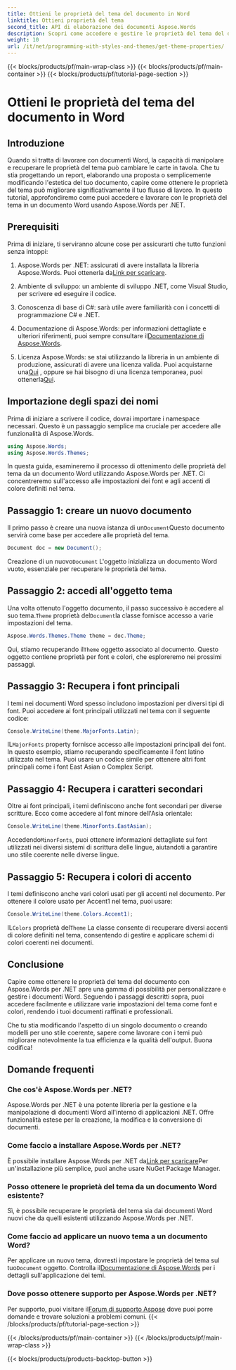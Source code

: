 ```yaml
---
title: Ottieni le proprietà del tema del documento in Word
linktitle: Ottieni proprietà del tema
second_title: API di elaborazione dei documenti Aspose.Words
description: Scopri come accedere e gestire le proprietà del tema del documento in Word usando Aspose.Words per .NET. Impara a recuperare font e colori con la nostra guida.
weight: 10
url: /it/net/programming-with-styles-and-themes/get-theme-properties/
---
```


{{< blocks/products/pf/main-wrap-class >}}
{{< blocks/products/pf/main-container >}}
{{< blocks/products/pf/tutorial-page-section >}}

# Ottieni le proprietà del tema del documento in Word

## Introduzione

Quando si tratta di lavorare con documenti Word, la capacità di manipolare e recuperare le proprietà del tema può cambiare le carte in tavola. Che tu stia progettando un report, elaborando una proposta o semplicemente modificando l'estetica del tuo documento, capire come ottenere le proprietà del tema può migliorare significativamente il tuo flusso di lavoro. In questo tutorial, approfondiremo come puoi accedere e lavorare con le proprietà del tema in un documento Word usando Aspose.Words per .NET.

## Prerequisiti

Prima di iniziare, ti serviranno alcune cose per assicurarti che tutto funzioni senza intoppi:

1.  Aspose.Words per .NET: assicurati di avere installata la libreria Aspose.Words. Puoi ottenerla da[Link per scaricare](https://releases.aspose.com/words/net/).

2. Ambiente di sviluppo: un ambiente di sviluppo .NET, come Visual Studio, per scrivere ed eseguire il codice.

3. Conoscenza di base di C#: sarà utile avere familiarità con i concetti di programmazione C# e .NET.

4.  Documentazione di Aspose.Words: per informazioni dettagliate e ulteriori riferimenti, puoi sempre consultare il[Documentazione di Aspose.Words](https://reference.aspose.com/words/net/).

5. Licenza Aspose.Words: se stai utilizzando la libreria in un ambiente di produzione, assicurati di avere una licenza valida. Puoi acquistarne una[Qui](https://purchase.aspose.com/buy) , oppure se hai bisogno di una licenza temporanea, puoi ottenerla[Qui](https://purchase.aspose.com/temporary-license/).

## Importazione degli spazi dei nomi

Prima di iniziare a scrivere il codice, dovrai importare i namespace necessari. Questo è un passaggio semplice ma cruciale per accedere alle funzionalità di Aspose.Words.

```csharp
using Aspose.Words;
using Aspose.Words.Themes;
```

In questa guida, esamineremo il processo di ottenimento delle proprietà del tema da un documento Word utilizzando Aspose.Words per .NET. Ci concentreremo sull'accesso alle impostazioni dei font e agli accenti di colore definiti nel tema.

## Passaggio 1: creare un nuovo documento

 Il primo passo è creare una nuova istanza di un`Document`Questo documento servirà come base per accedere alle proprietà del tema.

```csharp
Document doc = new Document();
```

 Creazione di un nuovo`Document` L'oggetto inizializza un documento Word vuoto, essenziale per recuperare le proprietà del tema.

## Passaggio 2: accedi all'oggetto tema

 Una volta ottenuto l'oggetto documento, il passo successivo è accedere al suo tema.`Theme` proprietà del`Document`la classe fornisce accesso a varie impostazioni del tema.

```csharp
Aspose.Words.Themes.Theme theme = doc.Theme;
```

 Qui, stiamo recuperando il`Theme` oggetto associato al documento. Questo oggetto contiene proprietà per font e colori, che esploreremo nei prossimi passaggi.

## Passaggio 3: Recupera i font principali

I temi nei documenti Word spesso includono impostazioni per diversi tipi di font. Puoi accedere ai font principali utilizzati nel tema con il seguente codice:

```csharp
Console.WriteLine(theme.MajorFonts.Latin);
```

 IL`MajorFonts` property fornisce accesso alle impostazioni principali dei font. In questo esempio, stiamo recuperando specificamente il font latino utilizzato nel tema. Puoi usare un codice simile per ottenere altri font principali come i font East Asian o Complex Script.

## Passaggio 4: Recupera i caratteri secondari

Oltre ai font principali, i temi definiscono anche font secondari per diverse scritture. Ecco come accedere al font minore dell'Asia orientale:

```csharp
Console.WriteLine(theme.MinorFonts.EastAsian);
```

 Accedendo`MinorFonts`, puoi ottenere informazioni dettagliate sui font utilizzati nei diversi sistemi di scrittura delle lingue, aiutandoti a garantire uno stile coerente nelle diverse lingue.

## Passaggio 5: Recupera i colori di accento

I temi definiscono anche vari colori usati per gli accenti nel documento. Per ottenere il colore usato per Accent1 nel tema, puoi usare:

```csharp
Console.WriteLine(theme.Colors.Accent1);
```

 IL`Colors` proprietà del`Theme` La classe consente di recuperare diversi accenti di colore definiti nel tema, consentendo di gestire e applicare schemi di colori coerenti nei documenti.

## Conclusione

Capire come ottenere le proprietà del tema del documento con Aspose.Words per .NET apre una gamma di possibilità per personalizzare e gestire i documenti Word. Seguendo i passaggi descritti sopra, puoi accedere facilmente e utilizzare varie impostazioni del tema come font e colori, rendendo i tuoi documenti raffinati e professionali.

Che tu stia modificando l'aspetto di un singolo documento o creando modelli per uno stile coerente, sapere come lavorare con i temi può migliorare notevolmente la tua efficienza e la qualità dell'output. Buona codifica!

## Domande frequenti

### Che cos'è Aspose.Words per .NET?

Aspose.Words per .NET è una potente libreria per la gestione e la manipolazione di documenti Word all'interno di applicazioni .NET. Offre funzionalità estese per la creazione, la modifica e la conversione di documenti.

### Come faccio a installare Aspose.Words per .NET?

 È possibile installare Aspose.Words per .NET da[Link per scaricare](https://releases.aspose.com/words/net/)Per un'installazione più semplice, puoi anche usare NuGet Package Manager.

### Posso ottenere le proprietà del tema da un documento Word esistente?

Sì, è possibile recuperare le proprietà del tema sia dai documenti Word nuovi che da quelli esistenti utilizzando Aspose.Words per .NET.

### Come faccio ad applicare un nuovo tema a un documento Word?

 Per applicare un nuovo tema, dovresti impostare le proprietà del tema sul tuo`Document` oggetto. Controlla il[Documentazione di Aspose.Words](https://reference.aspose.com/words/net/) per i dettagli sull'applicazione dei temi.

### Dove posso ottenere supporto per Aspose.Words per .NET?

 Per supporto, puoi visitare il[Forum di supporto Aspose](https://forum.aspose.com/c/words/8) dove puoi porre domande e trovare soluzioni a problemi comuni.
{{< /blocks/products/pf/tutorial-page-section >}}

{{< /blocks/products/pf/main-container >}}
{{< /blocks/products/pf/main-wrap-class >}}

{{< blocks/products/products-backtop-button >}}
